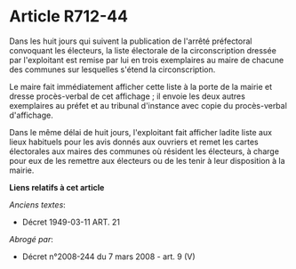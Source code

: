 # Article R712-44

Dans les huit jours qui suivent la publication de l'arrêté préfectoral convoquant les électeurs, la liste électorale de la
circonscription dressée par l'exploitant est remise par lui en trois exemplaires au maire de chacune des communes sur
lesquelles s'étend la circonscription.

Le maire fait immédiatement afficher cette liste à la porte de la mairie et dresse procès-verbal de cet affichage ; il envoie
les deux autres exemplaires au préfet et au tribunal d'instance avec copie du procès-verbal d'affichage.

Dans le même délai de huit jours, l'exploitant fait afficher ladite liste aux lieux habituels pour les avis donnés aux
ouvriers et remet les cartes électorales aux maires des communes où résident les électeurs, à charge pour eux de les remettre
aux électeurs ou de les tenir à leur disposition à la mairie.

**Liens relatifs à cet article**

_Anciens textes_:

  - Décret  1949-03-11 ART. 21

_Abrogé par_:

  - Décret n°2008-244 du 7 mars 2008 - art. 9 (V)
